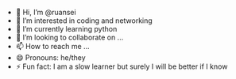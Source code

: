 - 👋 Hi, I’m @ruansei
- 👀 I’m interested in coding and networking
- 🌱 I’m currently learning python
- 💞️ I’m looking to collaborate on ...
- 📫 How to reach me ...
- 😄 Pronouns: he/they
- ⚡ Fun fact: I am a slow learner but surely I will be better if I know

<!---
ruansei/ruansei is a ✨ special ✨ repository because its `README.md` (this file) appears on your GitHub profile.
You can click the Preview link to take a look at your changes.
--->
